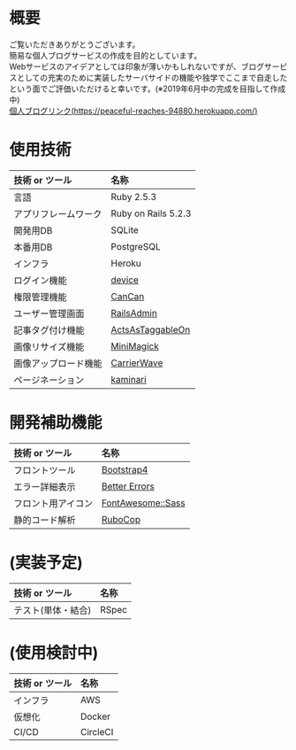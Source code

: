 # 概要
ご覧いただきありがとうございます。  
簡易な個人ブログサービスの作成を目的としています。  
Webサービスのアイデアとしては印象が薄いかもしれないですが、ブログサービスとしての充実のために実装したサーバサイドの機能や独学でここまで自走したという面でご評価いただけると幸いです。(※2019年6月中の完成を目指して作成中)  
[個人ブログリンク(https://peaceful-reaches-94880.herokuapp.com/)](https://peaceful-reaches-94880.herokuapp.com/)  

# 使用技術
| 技術 or ツール | 名称 |
|:-------------|:-----|
| 言語 | Ruby 2.5.3 |
| アプリフレームワーク | Ruby on Rails 5.2.3 |
| 開発用DB | SQLite |
| 本番用DB | PostgreSQL |
| インフラ | Heroku |
| ログイン機能 | [device](https://github.com/plataformatec/devise) |
| 権限管理機能 | [CanCan](https://github.com/ryanb/cancan) |
| ユーザー管理画面 | [RailsAdmin](https://github.com/sferik/rails_admin) |
| 記事タグ付け機能 | [ActsAsTaggableOn](https://github.com/mbleigh/acts-as-taggable-on) |
| 画像リサイズ機能 | [MiniMagick](https://github.com/minimagick/minimagick) |
| 画像アップロード機能 | [CarrierWave](https://github.com/carrierwaveuploader/carrierwave) |
| ページネーション | [kaminari](https://github.com/kaminari/kaminari) |

# 開発補助機能
| 技術 or ツール | 名称 |
|:-------------|:-----|
| フロントツール | [Bootstrap4](https://github.com/twbs/bootstrap-rubygem) |
| エラー詳細表示 | [Better Errors](https://github.com/BetterErrors/better_errors) |
| フロント用アイコン | [FontAwesome::Sass](https://github.com/FortAwesome/font-awesome-sass) |
| 静的コード解析 | [RuboCop](https://github.com/rubocop-hq/rubocop) |

# (実装予定)
| 技術 or ツール | 名称 |
|:-------------|:-----|
| テスト(単体・結合) | RSpec |

# (使用検討中)
| 技術 or ツール | 名称 |
|:-------------|:-----|
| インフラ | AWS |
| 仮想化 | Docker |
| CI/CD | CircleCI |
